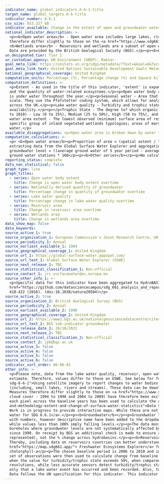 ```yaml
---
indicator_name: global_indicators.6-6-1-title
target_name: global_targets.6-6-title
indicator_number: 6.6.1
csv_size: 653.327 kB
indicator_available: Change in the extent of open and groundwater water over time
national_indicator_description: >-
  <p><b>Open water area</b> - Open water area includes large lakes, rivers, estuaries and artificial waterbodies. The data presented for this series has been constrained to official high-water mark boundaries, which helps ensure that coastal water is not included in estimates. Measures
  therefore differ slightly to those on the <a href="https://www.sdg661.app/">Freshwater Ecosystems Explorer</a>, a Global Surface Water Explorer (GSWE) platform for presenting data specifically for this indicator. See Other Information for more details.</p><p><b>Reservoir area</b> and
  <b>Wetlands area</b> - Reservoirs and wetlands are a subset of open water bodies. Data are taken from the GSWE with no further constraints applied.</p><p><b>Nationally derived quantity of groundwater</b> - Percentage change in groundwater level over time, of major groundwater aquifers.
  Data are provided by the British Geological Society (BGS).</p><p><b>Lake water quality</b> - Turbidity and trophic state of 22 large UK water bodies. Data are taken from the GSWE.</p>
un_designated_tier: Tier I
un_custodian_agency: UN Environment (UNEP), Ramsar
goal_meta_link: https://unstats.un.org/sdgs/metadata/?Text=&Goal=6&Target=6.6
goal_meta_link_text: United Nations Sustainable Development Goals Metadata (PDF 4.0 MB)
national_geographical_coverage: United Kingdom
computation_units: Percentage (%), Percentage change (%) and Square kilometres (km²)
computation_definitions: >-
  <p>Extent - As used in the title of this indicator, 'extent' is expanded beyond spatial extent to capture additional basic parameters needed for the protection and restoration of water-related ecosystems. Extent includes three components - the spatial extent or surface area, the quality,
  and the quantity of water-related ecosystems.</p><p>Open water body area - Area of surface water unobstructed by aquatic vegetation. This includes the following 3 water-related ecosystem categories - rivers and estuaries, lakes, and artificial waterbodies. <p>Permanent water - Area that
  is under water throughout the year.</p><p>Seasonal water - Area that is under water for less than 12 months a year.</p><p>Ephemeral water -Area that is episodically under water in different years.</p><p>HydroBASINS - A series of polygon layers that depict watershed boundaries at a global
  scale. They use the Pfafstetter coding system, which allows for analysis of catchment topology. Catchments  can be broken down  into smaller sub-basins; with each subdivision, the Pfafstetter level increases. Here, a Pfafstetter level of 6 was used, giving us data for 38 catchments
  across the UK.</p><p>Lake water quality - Turbidity and trophic state of 22 UK water bodies. For the UK, this includes one estuary (the Humber Estuary)</p><p>Turbidity -  An indicator of water clarity, quantifying the haziness of the water and acting as an indicator of underwater light
  availability.</p><p></p>Trophic State - The degree to? which organic matter accumulates in the water body. Trophic state is most commonly used in relation to monitoring eutrophication.</p><p>Deviation level - Deviation in water quality from values measured over a five-year baseline (2006
  to 2010) - Low (0 to 25%), Medium (25 to 50%), High (50 to 75%), and Extreme (75% to 100%).</p><p>Reservoir area - Area of artificial (or human-made) bodies of freshwater, as opposed to lakes which are naturally occurring. Reservaoir area is also included under open water area.<p>Minimum
  water area extent - The lowest observed (minimum) surface area of reservoirs in a year (intra-annual measurement).</p><p>Maximum water area extent -The highest observed (maximum) surface area of reservoirs in a year (intra-annual measurement)</p><p>Wetland area - Surface area of a
  specific group of inland vegetated wetlands typologies; areas of marshes, peatlands, swamps, bogs and fens, the vegetated parts of floodplains as well as rice paddies and flood recession agriculture. Some wetland area will be included in open water area, particularly in seasonal
  water.</p>
available_disaggregations: <p>Open water area is broken down by water type - permanent, seasonal, and ephemeral</p><p>Open water and Nationally derived groundwater level are both broken down by geography (HydroBASISNS). Each HydroBASISNS starts with a unique HydroBASINS code, which is followed with a description of where the basin is. This description is not an official part of the HydroBASINS name.</p><p>Lake water quality is broken down into two quality measures - turbidity and trophic state. These are further broken down into how much deviation there was from 2006 to 2010 baseline values (Deviation level).</p><p>Reservoir area is broken down into minimum and maximum area extents.</p>
computation_calculations: >-
  <p> <b>Open water area</b><p>Proportion of area = (spatial extent / land area) x 100</p><p>Percent change in spatial extent from baseline = ((average spatial extent of 5 year period - average spatial extent from 2001-2005) / average spatial extent from 2001-2005) x 100</p><p>Code for
  extracting data from the Global Surface Water Explorer and aggregating water to UK boundaries and HydroBasins can be found in the <a href="https://github.com/datasciencecampus/sdg_661_analysis_and_reporting">Data Science Campus GitHub</a></p><p><b>Groundwater </b></p><p>Percent change in
  groundwater level = ((average ground water of 5 year period - average groundwater level from 1990-1994) / average spatial extent from 1990-1994) x 100</p><p> Average % change across hydrobasins = (sum of percent change in groundwater level from all groundwater stations)/ total number of
  ground water stations * 100</p><p><b>Other series</b></p><p>No calculations on the source data were required.</p>
reporting_status: complete
data_non_statistical: false
graph_type: line
graph_titles:
  - series: Open water body extent
    title: Change in open water body extent overtime
  - series: Nationally derived quantity of groundwater
    title: Percentage change in quantity of groundwater overtime
  - series: Lake water quality
    title: Percentage change in lake water quality overtime
  - series: Reservoir area
    title: Change in reservoir area overtime
  - series: Wetlands area
    title: Change in wetlands area overtime
data_show_map: false
data_keywords:
source_active_1: true
source_organisation_1: European Commission's Joint Research Centre, UN Environment, and Google 
source_periodicity_1: Annual
source_earliest_available_1: 1984
source_geographical_coverage_1: United Kingdom
source_url_1: https://global-surface-water.appspot.com/
source_url_text_1: Global Surface Water Explorer (GSWE)
source_next_release_1: TBC
source_statistical_classification_1: Non-official
source_contact_1: jrc-surfacewater@ec.europa.eu
source_other_info_1: >-
  <p>Specific data for this indicator have been aggregated to HydroBASINs Pfaffstetter level 6 using official UK boundaries. The data shown for this indicator and the code used to produce them can be found on the ONS <a
  href="https://github.com/datasciencecampus/sdg_661_analysis_and_reporting"> Data Science Campus Github</a>.</p><p>GSWE methodology - Jean-Francois Pekel, Andrew Cottam, Noel Gorelick, Alan S. Belward, High-resolution mapping of global surface water and its long-term changes. Nature 540,
  418-422 (2016). (doi:10.1038/nature20584)</p>
source_active_2: true
source_organisation_2: British Geological Survey (BGS)
source_periodicity_2: Annual
source_earliest_available_2: 1990
source_geographical_coverage_2: United Kingdom
source_url_2: https://www2.bgs.ac.uk/nationalgeosciencedatacentre/citedData/catalogue/ff1a56d7-7b68-4006-a7f2-45cfe4fd66ae.html
source_url_text_2: BGS sub-indicator groundwater 
source_release_date_2: 28/10/2021
source_next_release_2: TBC
source_statistical_classification_2: Non-official
source_contact_2: jpb@bgs.ac.uk
source_active_3: false
source_active_4: false
source_active_5: false
source_active_6: false
indicator_sort_order: 06-06-01
other_info: >-
  <p>Please note, data from the lake water quality, reservoir, open water and wetlands series all use data derived from the Global Surface Water Explorer (GSWE). However, the 'Open water area' series data has undergone further refinement to ensure costal water is not included in the
  estimate. Therefore, values differ to those on GSWE. See below for further information on the Open water series methodology.</p><p><b>Open water area</b></p><p>Please see the blog <a href="https://datasciencecampus.ons.gov.uk/using-satellite-imagery-to-report-changes-to-water-bodies-for-
  sdg-6-6-1">Using satellite imagery to report changes to water bodies for SDG 6.6.1</a> for more information on this indicator.</p><p>Data for open water is derived from Earth Observation data (from the Landsat satellite programme). The resolution used does not pick up smaller waterbodies
  (including, small lakes, rivers and streams). These data can be downloaded from the Global Surface Water Explorer (GSWE).</p><p>The data presented here have been constrained to official high-water mark boundaries, which helps to ensure that costal water is not included in estimate.
  Measures therefore differ slightly to those on <a href="https://www.sdg661.app/">Freshwater Ecosystems Explorer</a>, a GSWE platform for presenting data specifically for this indicator.</p><p>Persistent cloud cover can impact the quality of data collection. Anomalous years (likely due to
  cloud cover - 1994 to 1998 and 2004 to 2009) have therefore been excluded from the data presented here, with the exception of the baseline. The baseline period of 2001 to 2005 includes the anomalous years 2004 and 2005. To mitigate the impact of variable cloud cover, the modal value of
  each pixel across the baseline years has been used to calculate the average spatial extent in the baseline period. Further details on the source data and mitigating the impacts of these anomalous periods is provided in the <a href="https://datasciencecampus.ons.gov.uk/projects/quality-
  and-methodology-extent-and-change-of-surface-water-statistics">Data Science Campus Quality and Methodology document</a>.</p><p>HydroBASIN catchments are identified with numbers, however we have added descriptive names to each catchment in the dropdown menu - these are not official names.
  Work is in progress to provide interactive maps. While these are not yet available here, they can be viewed in the blog <a href="https://datasciencecampus.ons.gov.uk/using-satellite-imagery-to-report-changes-to-water-bodies-for-sdg-6-6-1">Using satellite imagery to report changes to
  water for SDG 6.6.1</a>.</p><p><b>Groundwater</b></p><p>Groundwater level data is obtained from BGS WellMaster database, derived from 154 groundwater level monitoring stations to provide groundwater estimates for 19 of the 34 HydroBasins in the UK. HydroBasin catchments are identified
  with numbers, however descriptive name have been added to the dropdown menu, these are not official names.</p><p>The chosen five-year reference period for the analysis is 1990 to 1994. Values greater than 100% imply average groundwater levels have risen since the period 1990 to 1994,
  while values less than 100% imply falling levels.</p><p>The data monitored by measuring authorities in each nation (EA, SEPA, NRW, DAERA) are passed to BGS periodically. All chosen sites have the following - monitoring frequencies of greater than one observation a month, are monitoring
  boreholes where groundwater levels are not systematically affected by abstraction, and are representative of local and regional groundwater systems.</p><p>Raw data is quality assured by measuring authority and are expected to be accurate to less than +/- 0.01 metre for data collected
  since 1990. On receipt by BGS an additional check is made to ensure all values fall within expected hydrogeologicaly plausible ranges.</p><p>Please note, the headline figure for UK show average percentage change across hydrobasins for which values are available (not all hydrobasins are
  represented), not the % change across hydrobasins.</p><p><b>Reservoir</b></p><p>It is recognised that reservoirs are not traditional water ecosystems that necessarily warrant protection and restoration, but many countries hold a noteworthy amount of freshwater and thus has been included.
  Thereby, including data on reservoirs countries can better understand changes occurring to artificial water bodies in conjunction with changes occurring to natural waterbodies.</p><p>The reservoirs dataset is derived from GSWE, with 2000 to 2004 being the chosen baseline period. See<a
  href="https://map.sdg661.app/"> Freshwater Ecosystems Explorer</a> for further information.<p></p><b>Lake water quality</b></p><p>Turbidity is derived from suspended solids concentration estimated and tropphic state index comes from phytoplankton biomass by proxy of
  cholorphyll-a</p><p>The chosen baseline period is 2006 to 2010 and includes five monthly averages across the five years of observation for this period. From theses five years of data, 12 monthly averages (one for each month of the year) for trophic and turbidity were derived. A further
  set of observations were then used to calculate change from baseline. These monthly data comprise years 2017 to 2019. Lake quality percentages can be classified as; 0 to 25% (low), 25 to 50% (medium), 50 to 75% (high) and 75 to 100% (extreme). A lake is catergorised as being 'affected'
  when the value for turbidity/trophic state exceeds 50%, when compared to the lakes baseline value.</p><p>Products in period 2006 to 2010 are based on observations from the Meris sensor, whereas 2017 to 2019 used OCLI sensors. Most accurate water quality sensors have 250 to 350 metre
  resolutions, while less accurate sensors detect turbidity/trophic state changes to 100m resolution. Land/water buffer maps as well as ice maps were applied to improve accuracy of the data.</p><p>Please note, the data is not informing whether a lake is considered to be good/bad quality,
  only that a lake water event has occurred and been recorded. Also, turbidity and trophic state are an indirect indication for water quality, but do perform a successful proxy role. A more detailed methodology is available to download at <a href="https://www.sdg661.app/">GSWE</a>.</p>
  Data follows the UN specification for this indicator. This indicator has been identified in collaboration with topic experts.
---
```

